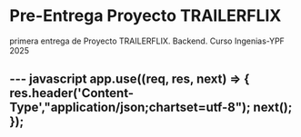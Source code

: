 # Pre-Entrega Proyecto TRAILERFLIX
 primera entrega de Proyecto TRAILERFLIX. Backend. Curso Ingenias-YPF 2025

 
--- javascript
app.use((req, res, next) => {
    res.header('Content-Type',"application/json;chartset=utf-8");
    next();
});
---
